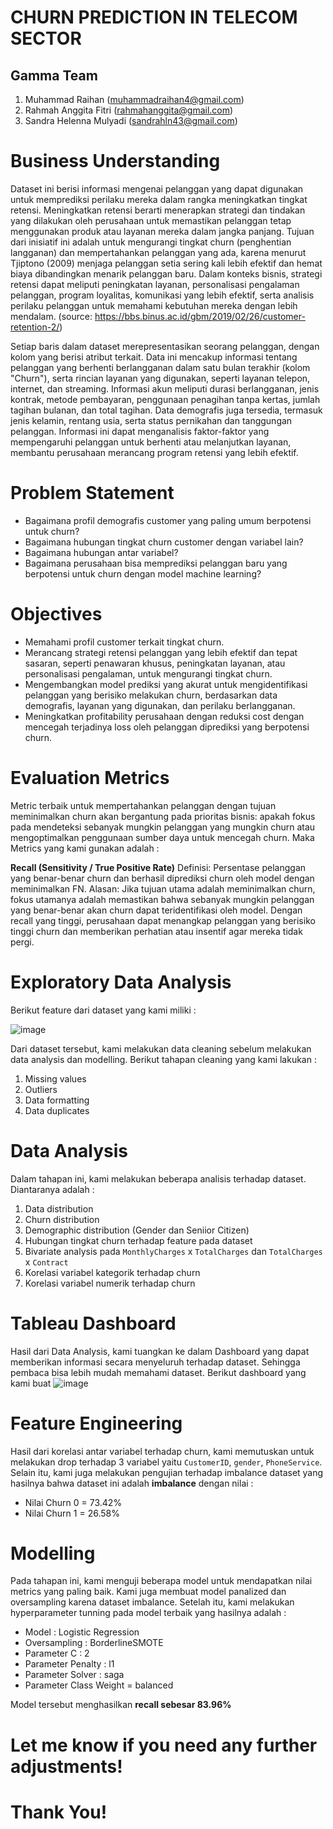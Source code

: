 # CHURN PREDICTION IN TELECOM SECTOR
## Gamma Team
1. Muhammad Raihan (muhammadraihan4@gmail.com)
2. Rahmah Anggita Fitri (rahmahanggita@gmail.com)
3. Sandra Helenna Mulyadi (sandrahln43@gmail.com)

# Business Understanding
Dataset ini berisi informasi mengenai pelanggan yang dapat digunakan untuk memprediksi perilaku mereka dalam rangka meningkatkan tingkat retensi. Meningkatkan retensi berarti menerapkan strategi dan tindakan yang dilakukan oleh perusahaan untuk memastikan pelanggan tetap menggunakan produk atau layanan mereka dalam jangka panjang.
Tujuan dari inisiatif ini adalah untuk mengurangi tingkat churn (penghentian langganan) dan mempertahankan pelanggan yang ada, karena menurut Tjiptono (2009) menjaga pelanggan setia sering kali lebih efektif dan hemat biaya dibandingkan menarik pelanggan baru.
Dalam konteks bisnis, strategi retensi dapat meliputi peningkatan layanan, personalisasi pengalaman pelanggan, program loyalitas, komunikasi yang lebih efektif, serta analisis perilaku pelanggan untuk memahami kebutuhan mereka dengan lebih mendalam.
(source: https://bbs.binus.ac.id/gbm/2019/02/26/customer-retention-2/)

Setiap baris dalam dataset merepresentasikan seorang pelanggan, dengan kolom yang berisi atribut terkait. Data ini mencakup informasi tentang pelanggan yang berhenti berlangganan dalam satu bulan terakhir (kolom "Churn"), serta rincian layanan yang digunakan, seperti layanan telepon, internet, dan streaming. Informasi akun meliputi durasi berlangganan, jenis kontrak, metode pembayaran, penggunaan penagihan tanpa kertas, jumlah tagihan bulanan, dan total tagihan. Data demografis juga tersedia, termasuk jenis kelamin, rentang usia, serta status pernikahan dan tanggungan pelanggan. Informasi ini dapat menganalisis faktor-faktor yang mempengaruhi pelanggan untuk berhenti atau melanjutkan layanan, membantu perusahaan merancang program retensi yang lebih efektif.

# Problem Statement
- Bagaimana profil demografis customer yang paling umum berpotensi untuk churn?
- Bagaimana hubungan tingkat churn customer dengan variabel lain?
- Bagaimana hubungan antar variabel?
- Bagaimana perusahaan bisa memprediksi pelanggan baru yang berpotensi untuk churn dengan model machine learning?

# Objectives
- Memahami profil customer terkait tingkat churn.
- Merancang strategi retensi pelanggan yang lebih efektif dan tepat sasaran, seperti penawaran khusus, peningkatan layanan, atau personalisasi pengalaman, untuk mengurangi tingkat churn.
- Mengembangkan model prediksi yang akurat untuk mengidentifikasi pelanggan yang berisiko melakukan churn, berdasarkan data demografis, layanan yang digunakan, dan perilaku berlangganan.
- Meningkatkan profitability perusahaan dengan reduksi cost dengan mencegah terjadinya loss oleh pelanggan diprediksi yang berpotensi churn.

# Evaluation Metrics
Metric terbaik untuk mempertahankan pelanggan dengan tujuan meminimalkan churn akan bergantung pada prioritas bisnis: apakah fokus pada mendeteksi sebanyak mungkin pelanggan yang mungkin churn atau mengoptimalkan penggunaan sumber daya untuk mencegah churn. Maka Metrics yang kami gunakan adalah : 

**Recall (Sensitivity / True Positive Rate)**
Definisi: Persentase pelanggan yang benar-benar churn dan berhasil diprediksi churn oleh model dengan meminimalkan FN.
Alasan: Jika tujuan utama adalah meminimalkan churn, fokus utamanya adalah memastikan bahwa sebanyak mungkin pelanggan yang benar-benar akan churn dapat teridentifikasi oleh model. Dengan recall yang tinggi, perusahaan dapat menangkap pelanggan yang berisiko tinggi churn dan memberikan perhatian atau insentif agar mereka tidak pergi.


# Exploratory Data Analysis
Berikut feature dari dataset yang kami miliki :

![image](https://github.com/user-attachments/assets/2638aec5-4020-46b8-9b86-87c83ae1cbe3)

Dari dataset tersebut, kami melakukan data cleaning sebelum melakukan data analysis dan modelling. Berikut tahapan cleaning yang kami lakukan :
1. Missing values
2. Outliers
3. Data formatting
4. Data duplicates

# Data Analysis
Dalam tahapan ini, kami melakukan beberapa analisis terhadap dataset. Diantaranya adalah :
1. Data distribution
2. Churn distribution
3. Demographic distribution (Gender dan Seniior Citizen)
4. Hubungan tingkat churn terhadap feature pada dataset
5. Bivariate analysis pada `MonthlyCharges` x `TotalCharges` dan `TotalCharges` x `Contract`
6. Korelasi variabel kategorik terhadap churn
7. Korelasi variabel numerik terhadap churn

# Tableau Dashboard
Hasil dari Data Analysis, kami tuangkan ke dalam Dashboard yang dapat memberikan informasi secara menyeluruh terhadap dataset. Sehingga pembaca bisa lebih mudah memahami dataset. Berikut dashboard yang kami buat 
![image](https://github.com/user-attachments/assets/e045cbc1-d3af-4bd4-ad78-78d22588aa5d)

# Feature Engineering
Hasil dari korelasi antar variabel terhadap churn, kami memutuskan untuk melakukan drop terhadap 3 variabel yaitu `CustomerID`, `gender`, `PhoneService`.
Selain itu, kami juga melakukan pengujian terhadap imbalance dataset yang hasilnya bahwa dataset ini adalah **imbalance** dengan nilai :
- Nilai Churn 0 = 73.42%
- Nilai Churn 1 = 26.58%

# Modelling
Pada tahapan ini, kami menguji beberapa model untuk mendapatkan nilai metrics yang paling baik. Kami juga membuat model panalized dan oversampling karena dataset imbalance.
Setelah itu, kami melakukan hyperparameter tunning pada model terbaik yang hasilnya adalah :

- Model : Logistic Regression
- Oversampling : BorderlineSMOTE
- Parameter C : 2
- Parameter Penalty : l1
- Parameter Solver : saga
- Parameter Class Weight = balanced

Model tersebut menghasilkan **recall sebesar 83.96%**


# Let me know if you need any further adjustments!

# Thank You! 
